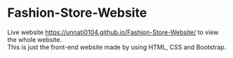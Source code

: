 # Fashion-Store-Website
Live website https://unnati0104.github.io/Fashion-Store-Website/ to view the whole website.  
This is just the front-end website made by using HTML, CSS and Bootstrap.
